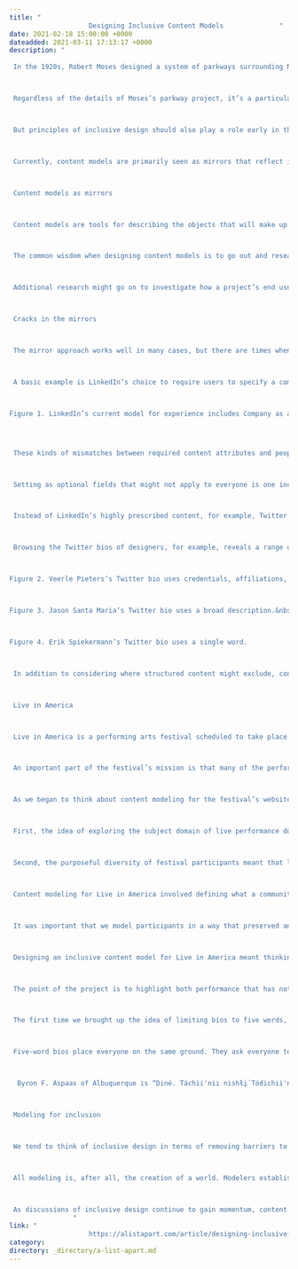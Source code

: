 ```yaml
---
title: "
					Designing Inclusive Content Models				"
date: 2021-02-18 15:00:00 +0000
dateadded: 2021-03-11 17:13:17 +0000
description: "
					
 In the 1920s, Robert Moses designed a system of parkways surrounding New York City. His designs, which included overpasses too low for public buses, have become an often-cited example of exclusionary design and are argued by biographer Robert A. Caro to represent a purposeful barrier between the city’s Black and Puerto Rican residents and nearby beaches.&nbsp; 



 Regardless of the details of Moses’s parkway project, it’s a particularly memorable reminder of the political power of design and the ways that choices can exclude various groups based on abilities and resources. The growing interest in inclusive design highlights questions of who can participate, and in relation to the web, this has often meant a focus on accessibility and user experience, as well as on questions related to team diversity and governance.&nbsp; 



 But principles of inclusive design should also play a role early in the design and development process, during content modeling. Modeling defines what content objects consist of and, by extension, who will be able to create them. So if web professionals are interested in inclusion, we need to go beyond asking who can access content and also think about how the design of content can install barriers that make it difficult for some people to participate in creation.&nbsp; 



 Currently, content models are primarily seen as mirrors that reflect inherent structures in the world. But if the world is biased or exclusionary, this means our content models will be too. Instead, we need to approach content modeling as an opportunity to filter out harmful structures and create systems in which more people can participate in making the web. Content models designed for inclusivity welcome a variety of voices and can ultimately increase products’ diversity and reach. 



 Content models as mirrors 



 Content models are tools for describing the objects that will make up a project, their attributes, and the possible relations between them. A content model for an art museum, for example, would typically describe, among other things, artists (including attributes such as name, nationality, and perhaps styles or schools), and artists could then be associated with artworks, exhibitions, etc. (The content model would also likely include objects like blog posts, but in this article we’re interested in how we model and represent objects that are “out there” in the real world, rather than content objects like articles and quizzes that live natively on websites and in apps.) 



 The common wisdom when designing content models is to go out and research the project’s subject domain by talking with subject matter experts and project stakeholders. As Mike Atherton and Carrie Hane describe the process in Designing Connected Content, talking with the people who know the most about a subject domain (like art in the museum example above) helps to reveal an “inherent” structure, and discovering or revealing that structure ensures that your content is complete and comprehensible. 



 Additional research might go on to investigate how a project’s end users understand a domain, but Atherton and Hane describe this stage as mostly about terminology and level of detail. End users might use a different word than experts do or care less about the nuanced distinctions between Fauvism and neo-Expressionism, but ultimately, everybody is talking about the same thing. A good content model is just a mirror that reflects the structure you find.&nbsp;&nbsp; 



 Cracks in the mirrors 



 The mirror approach works well in many cases, but there are times when the structures that subject matter experts perceive as inherent are actually the products of biased systems that quietly exclude. Like machine learning algorithms trained on past school admissions or hiring decisions, existing structures tend to work for some people and harm others. Rather than recreating these structures, content modelers should consider ways to improve them.&nbsp; 



 A basic example is LinkedIn’s choice to require users to specify a company when creating a new work experience. Modeling experience in this way is obvious to HR managers, recruiters, and most people who participate in conventional career paths, but it assumes that valuable experience is only obtained through companies, and could potentially discourage people from entering other types of experiences that would allow them to represent alternative career paths and shape their own stories. 



Figure 1. LinkedIn’s current model for experience includes Company as a required attribute.




 These kinds of mismatches between required content attributes and people’s experiences either create explicit barriers (“I can’t participate because I don’t know how to fill in this field”) or increase the labor required to participate (“It’s not obvious what I should put here, so I’ll have to spend time thinking of a workaround”).&nbsp; 



 Setting as optional fields that might not apply to everyone is one inclusive solution, as is increasing the available options for responses requiring a selection. However, while gender-inclusive choices provide an inclusive way to handle form inputs, it’s also worth considering when business objectives would be met just as well by providing open text inputs that allow users to describe themselves in their own terms.&nbsp; 



 Instead of LinkedIn’s highly prescribed content, for example, Twitter bios’ lack of structure lets people describe themselves in more inclusive ways. Some people use the space to list formal credentials, while others provide alternate forms of identification (e.g., mother, cyclist, or coffee enthusiast) or jokes. Because the content is unstructured, there are fewer expectations about its use, taking pressure off those who don’t have formal credentials and giving more flexibility to those who do.&nbsp; 



 Browsing the Twitter bios of designers, for example, reveals a range of identification strategies, from listing credentials and affiliations to providing broad descriptions.&nbsp; 



Figure 2. Veerle Pieters’s Twitter bio uses credentials, affiliations, and personal interests.&nbsp; 



Figure 3. Jason Santa Maria’s Twitter bio uses a broad description.&nbsp; 



Figure 4. Erik Spiekermann’s Twitter bio uses a single word. 



 In addition to considering where structured content might exclude, content modelers should also consider how length guidelines can implicitly create barriers for content creators. In the following section, we look at a project in which we chose to reduce the length of contributor bios as a way to ensure that our content model didn’t leave anyone out.&nbsp; 



 Live in America 



 Live in America is a performing arts festival scheduled to take place in October 2021 in Bentonville, Arkansas. The goal of the project is to survey the diversity of live performance from across the United States, its territories, and Mexico, and bring together groups of artists that represent distinct local traditions. Groups of performers will come from Alabama, Las Vegas, Detroit, and the border city of El Paso–Juárez. Indigineous performers from Albuquerque are scheduled to put on a queer powwow. Performers from Puerto Rico will organize a cabaret.&nbsp; 



 An important part of the festival’s mission is that many of the performers involved aren’t integrated into the world of large art institutions, with their substantial fiscal resources and social connections. Indeed, the project’s purpose is to locate and showcase examples of live performance that fly under curators’ radars and that, as a result of their lack of exposure, reveal what makes different communities truly unique.&nbsp; 



 As we began to think about content modeling for the festival’s website, these goals had two immediate consequences: 



 First, the idea of exploring the subject domain of live performance doesn’t exactly work for this project because the experts we might have approached would have told us about a version of the performing arts world that festival organizers were specifically trying to avoid. Experts’ mental models of performers, for example, might include attributes like residencies, fellowships and grants, curricula vitae and awards, artist statements and long, detailed bios. All of these attributes might be perceived as inherent or natural within one, homogenous community—but outside that community they’re not only a sign of misalignment, they represent barriers to participation. 



 Second, the purposeful diversity of festival participants meant that locating a shared mental model wasn’t the goal. Festival organizers want to preserve the diversity of the communities involved, not bring them all together or show how they’re the same. It’s important that people in Las Vegas think about performance differently than people in Alabama and that they structure their projects and working relationships in distinct ways.&nbsp; 



 Content modeling for Live in America involved defining what a community is, what a project is, and how these are related. But one of the most interesting challenges we faced was how to model a person—what attributes would stand in for the people that would make the event possible.&nbsp; 



 It was important that we model participants in a way that preserved and highlighted diversity and also in a way that included everyone—that let everyone take part in their own way and that didn’t overburden some people or ask them to experience undue anxiety or perform extra work to make themselves fit within a model of performance that didn’t match their own.&nbsp; 



 Designing an inclusive content model for Live in America meant thinking hard about what a bio would look like. Some participants come from the institutionalized art world, where bios are long and detailed and often engage in intricate and esoteric forms of credentialing. Other participants create art but don’t have the same resources. Others are just people who were chosen to speak for and about their communities: writers, chefs, teachers, and musicians.&nbsp; 



 The point of the project is to highlight both performance that has not been recognized and the people who have not been recognized for making it. Asking for a written form that has historically been built around institutional recognition would only highlight the hierarchies that festival organizers want to leave behind. 



 The first time we brought up the idea of limiting bios to five words, our immediate response was, “Can we get away with that?” Would some artists balk at not being allowed the space to list their awards? It’s a ridiculously simple idea, but it also gets at the heart of content modeling: what are the things and how do we describe them? What are the formats and limitations that we put on the content that would be submitted to us? What are we asking of the people who will write the content? How can we configure the rules so that everyone can participate? 



 Five-word bios place everyone on the same ground. They ask everyone to create something new but also manageable. They’re comparable. They set well-known artists next to small-town poets, and let them play together. They let in diverse languages, but keep out the historical structures that set people apart. They’re also fun: 



  Byron F. Aspaas of Albuquerque is “Diné. Táchii'nii nishłį́ Tódichii'nii bashishchiin.”  Danny R.W. Baskin of Northwest Arkansas is “Baroque AF but eating well.”  Brandi Dobney of New Orleans is “Small boobs, big dreams.”  Imani Mixon of Detroit is “best dresser, dream catcher, storyteller.”  Erika P. Rodríguez of Puerto Rico is “Anti-Colonialist Photographer. Caribeña. ♡ Ice Cream.”  David Dorado Romo of El Paso–Juárez is “Fonterizo historian wordsmith saxophonist glossolalian.”  Mikayla Whitmore of Las Vegas is “hold the mayo, thank you.”  Mary Zeno of Alabama is “a down home folk poet.”  



 Modeling for inclusion 



 We tend to think of inclusive design in terms of removing barriers to access, but content modeling also has an important role to play in ensuring that the web is a place where there are fewer barriers to creating content, especially for people with diverse and underrepresented backgrounds. This might involve rethinking the use of structured content or asking how length guidelines might create burdens for some people. But regardless of the tactics, designing inclusive content models begins by acknowledging the political work that these models perform and asking whom they include or exclude from participation.&nbsp; 



 All modeling is, after all, the creation of a world. Modelers establish what things exist and how they relate to each other. They make some things impossible and others so difficult that they might as well be. They let some people in and keep others out. Like overpasses that prevent public buses from reaching the beach, exclusionary models can quietly shape the landscape of the web, exacerbating the existing lack of diversity and making it harder for those who are already underrepresented to gain entry. 



 As discussions of inclusive design continue to gain momentum, content modeling should play a role precisely because of the world-building that is core to the process. If we’re building worlds, we should build worlds that let in as many people as possible. To do this, our discussions of content modeling need to include an expanded range of metaphors that go beyond just mirroring what we find in the world. We should also, when needed, filter out structures that are harmful or exclusionary. We should create spaces that ask the same of everyone and that use the generativity of everyone’s responses to create web products that emerge out of more diverse voices. 
				"
link: "
					https://alistapart.com/article/designing-inclusive-content-models/				"
category:
directory: _directory/a-list-apart.md
---
```

